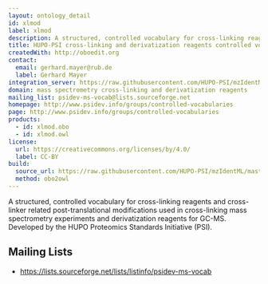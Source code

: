 ```yaml
---
layout: ontology_detail
id: xlmod
label: xlmod
description: A structured, controlled vocabulary for cross-linking reagents and cross-linker related post-translational modifications used in cross-linking mass spectrometry experiments and derivatization reagents for GC-MS.
title: HUPO-PSI cross-linking and derivatization reagents controlled vocabulary
createdWith: http://oboedit.org
contact:
  email: gerhard.mayer@rub.de
  label: Gerhard Mayer
integration_server: https://raw.githubusercontent.com/HUPO-PSI/mzIdentML/tree/master/cv
domain: mass spectrometry cross-linking and derivatization reagents
mailing_list: psidev-ms-vocab@lists.sourceforge.net
homepage: http://www.psidev.info/groups/controlled-vocabularies
page: http://www.psidev.info/groups/controlled-vocabularies
products:
  - id: xlmod.obo
  - id: xlmod.owl
license:
  url: https://creativecommons.org/licenses/by/4.0/
  label: CC-BY
build:
  source_url: https://raw.githubusercontent.com/HUPO-PSI/mzIdentML/master/cv/XLMOD.obo
  method: obo2owl
---
```


A structured, controlled vocabulary for cross-linking reagents and cross-linker related post-translational modifications used in cross-linking mass spectrometry experiments and derivatization reagents for GC-MS. Developed by the HUPO Proteomics Standards Initiative (PSI).

## Mailing Lists

 * https://lists.sourceforge.net/lists/listinfo/psidev-ms-vocab

